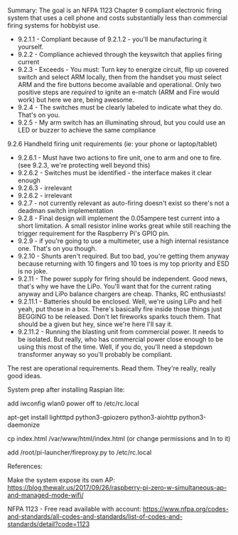 Summary:
The goal is an NFPA 1123 Chapter 9 compliant electronic firing system that uses a cell phone and costs substantially less than commercial firing systems for hobbyist use.

* 9.2.1.1 - Compliant because of 9.2.1.2 - you'll be manufacturing it yourself.
* 9.2.2 - Compliance achieved through the keyswitch that applies firing current
* 9.2.3 - Exceeds - You must: Turn key to energize circuit, flip up covered switch and select ARM locally, then from the handset you must select ARM and the fire buttons become available and operational. Only two positive steps are *required* to ignite an e-match (ARM and Fire would work) but here we are, being awesome.
* 9.2.4 - The switches must be clearly labeled to indicate what they do. That's on you.
* 9.2.5 - My arm switch has an illuminating shroud, but you could use an LED or buzzer to achieve the same compliance

9.2.6 Handheld firing unit requirements (ie: your phone or laptop/tablet)
* 9.2.6.1 - Must have two actions to fire unit, one to arm and one to fire. (see 9.2.3, we're protecting well beyond this)
* 9.2.6.2 - Switches must be identified - the interface makes it clear enough
* 9.2.6.3 - irrelevant
* 9.2.6.2 - irrelevant
* 9.2.7 - not currently relevant as auto-firing doesn't exist so there's not a deadman switch implementation
* 9.2.8 - Final design will implement the 0.05ampere test current into a short limitation. A small resistor inline works great while still reaching the trigger requirement for the Raspberry Pi's GPIO pin.
* 9.2.9 - if you're going to use a multimeter, use a high internal resistance one. That's on you though.
* 9.2.10 - Shunts aren't required. But too bad, you're getting them anyway because returning with 10 fingers and 10 toes is my top priority and ESD is no joke.
* 9.2.11 - The power supply for firing should be independent. Good news, that's why we have the LiPo. You'll want that for the current rating anyway and LiPo balance chargers are cheap. Thanks, RC enthusiasts!
* 9.2.11.1 - Batteries should be enclosed. Well, we're using LiPo and hell yeah, put those in a box. There's basically fire inside those things just BEGGING to be released. Don't let fireworks sparks touch them. That should be a given but hey, since we're here I'll say it.
* 9.2.11.2 - Running the blasting unit from commercial power. It needs to be isolated. But really, who has commercial power close enough to be using this most of the time. Well, if you do, you'll need a stepdown transformer anyway so you'll probably be compliant.

The rest are operational requirements. Read them. They're really, really good ideas.


System prep after installing Raspian lite:

add iwconfig wlan0 power off to /etc/rc.local

apt-get install lightttpd python3-gpiozero python3-aiohttp python3-daemonize

cp index.html /var/www/html/index.html (or change permissions and ln to it)

add /root/pi-launcher/fireproxy.py to /etc/rc.local

References:

Make the system expose its own AP:
https://blog.thewalr.us/2017/09/26/raspberry-pi-zero-w-simultaneous-ap-and-managed-mode-wifi/

NFPA 1123 - Free read available with account:
https://www.nfpa.org/codes-and-standards/all-codes-and-standards/list-of-codes-and-standards/detail?code=1123
